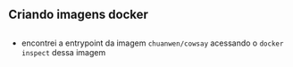## Criando imagens docker
##
- encontrei a entrypoint da imagem `chuanwen/cowsay` acessando o `docker inspect` dessa imagem